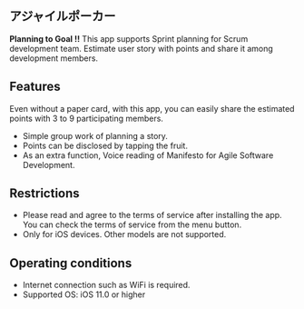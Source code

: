 ## アジャイルポーカー

**Planning to Goal !!**
This app supports Sprint planning for Scrum development team. Estimate user story with points and share it among development members. 

## Features
Even without a paper card, with this app, you can easily share the estimated points with 3 to 9 participating members.

- Simple group work of planning a story.
- Points can be disclosed by tapping the fruit.
- As an extra function, Voice reading of Manifesto for Agile Software Development.

## Restrictions
- Please read and agree to the terms of service after installing the app. You can check the terms of service from the menu button. 
- Only for iOS devices. Other models are not supported.

## Operating conditions
- Internet connection such as WiFi is required.
- Supported OS: iOS 11.0 or higher